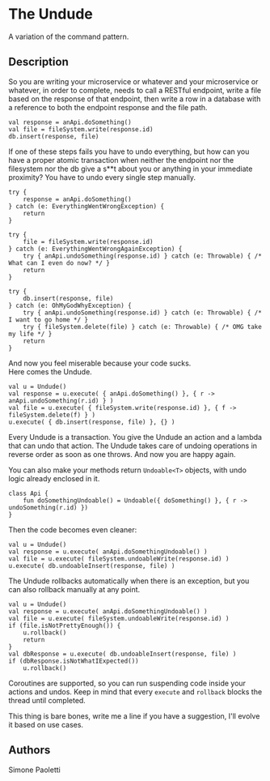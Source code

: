 # The Undude

A variation of the command pattern.


## Description

So you are writing your microservice or whatever and your microservice or whatever, in order to 
complete, needs to call a RESTful endpoint, write a file based on the response of that endpoint, 
then write a row in a database with a reference to both the endpoint response and the file path.

```
val response = anApi.doSomething()
val file = fileSystem.write(response.id)
db.insert(response, file)
```

If one of these steps fails you have to undo everything, but how can you have a proper atomic 
transaction when neither the endpoint nor the filesystem nor the db give a s**t about you or anything
in your immediate proximity? You have to undo every single step manually.

```
try {
    response = anApi.doSomething()
} catch (e: EverythingWentWrongException) {
    return
}

try {
    file = fileSystem.write(response.id)
} catch (e: EverythingWentWrongAgainException) {
    try { anApi.undoSomething(response.id) } catch (e: Throwable) { /* What can I even do now? */ }
    return
}

try {
    db.insert(response, file)
} catch (e: OhMyGodWhyException) {
    try { anApi.undoSomething(response.id) } catch (e: Throwable) { /* I want to go home */ }
    try { fileSystem.delete(file) } catch (e: Throwable) { /* OMG take my life */ }
    return
}

```

And now you feel miserable because your code sucks.  
Here comes the Undude.

```
val u = Undude()
val response = u.execute( { anApi.doSomething() }, { r -> anApi.undoSomething(r.id) } )
val file = u.execute( { fileSystem.write(response.id) }, { f -> fileSystem.delete(f) } )
u.execute( { db.insert(response, file) }, {} )
```

Every Undude is a transaction. You give the Undude an action and a lambda that can undo that action.
The Undude takes care of undoing operations in reverse order as soon as one throws. And now you are happy again. 

You can also make your methods return `Undoable<T>` objects, with undo logic already enclosed in 
it.

```
class Api {
    fun doSomethingUndoable() = Undoable({ doSomething() }, { r -> undoSomething(r.id) })
}
```

Then the code becomes even cleaner:

```
val u = Undude()
val response = u.execute( anApi.doSomethingUndoable() )
val file = u.execute( fileSystem.undoableWrite(response.id) )
u.execute( db.undoableInsert(response, file) )
```

The Undude rollbacks automatically when there is an exception, but you can also rollback manually at any point.

```
val u = Undude()
val response = u.execute( anApi.doSomethingUndoable() )
val file = u.execute( fileSystem.undoableWrite(response.id) )
if (file.isNotPrettyEnough()) {
    u.rollback()
    return
}
val dbResponse = u.execute( db.undoableInsert(response, file) )
if (dbResponse.isNotWhatIExpected())
    u.rollback()
```

Coroutines are supported, so you can run suspending code inside your actions and undos. Keep in mind that every
`execute` and `rollback` blocks the thread until completed.

This thing is bare bones, write me a line if you have a suggestion, I'll evolve it based on use
cases.


## Authors

Simone Paoletti
